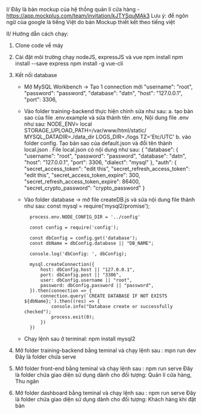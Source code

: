 I/ Đây là bản mockup của hệ thồng quản lí cửa hàng -
https://app.mockplus.com/team/invitation/kJTYSquMAk3
Lưu ý: để ngôn ngữ của google là tiếng Việt do bản Mockup thiết kết theo tiếng việt 

II/ Hướng dẫn cách chạy: 

1. Clone code về máy
2. Cài đặt môi trường chạy nodeJS, expressJS và vue
    npm install
    npm install --save express
    npm install -g vue-cli
3. Kết nối database 
    * Mở MySQL Workbench -> Tạo 1 connection mới 
        "username": "root",
            "password": "password",
            "database": "datn",
            "host": "127.0.0.1",
            "port": 3306,
    * Vào folder training-backend thực hiện chỉnh sửa như sau: 
        a. tạo bản sao của file .env.example và sửa thành tên .env, Nội dung file .env như sau: 
            NODE_ENV= local
            STORAGE_UPLOAD_PATH=/var/www/html/static/
            MYSQL_DATADIR=./data_dir
            LOGS_DIR=./logs
            TZ='Etc/UTC'
        b. vào folder config. Tạo bản sao của default.json và đổi tên thành local.json . File local.json có nội dung như sau:
            {
            "database": {
                "username": "root",
                "password": "password",
                "database": "datn",
                "host": "127.0.0.1",
                "port": 3306,
                "dialect": "mysql"
            },
            "auth": {
                "secret_access_token": "edit this",
                "secret_refresh_access_token": "edit this",
                "secret_access_token_expire": 300,
                "secret_refresh_access_token_expire": 86400,
                "secret_crypto_password": "crypto_password"
            }
    * Vào folder database -> mở file createDB.js và sửa nội dung file thành như sau: 
            const mysql = require('mysql2/promise');

            process.env.NODE_CONFIG_DIR = '../config'

            const config = require('config');

            const dbConfig = config.get('database');
            const dbName = dbConfig.database || "DB_NAME";

            console.log('dbConfig: ', dbConfig);

            mysql.createConnection({
                host: dbConfig.host || "127.0.0.1",
                port: dbConfig.post || "3306",
                user: dbConfig.username || "root",
                password: dbConfig.password || "password",
            }).then(connection => {
                connection.query(`CREATE DATABASE IF NOT EXISTS ${dbName};`).then((res) => {
                    console.info("Database create or successfully checked");
                    process.exit(0);
                })
            })
    * Chạy lệnh sau ở terminal:  npm install mysql2  

4. Mở folder training-backend bằng teminal và chạy lệnh sau :  mpn run dev
Đây là folder chứa serve
4. Mở folder front-end bằng teminal và chạy lệnh sau : npm run serve
Đây là folder chứa giao diện sử dụng dành cho đối tượng: Quản lí cửa hàng, Thu ngân  
5. Mở folder dashboard bằng teminal và chạy lệnh sau : npm run serve
Đây là folder chứa giao diện sử dụng dành cho đối tượng: Khách hàng khi đặt bàn 
